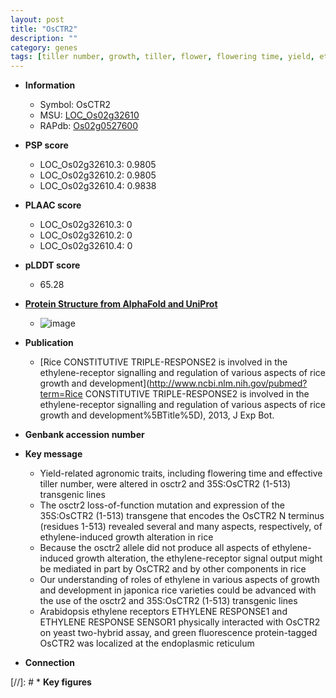 ```yaml
---
layout: post
title: "OsCTR2"
description: ""
category: genes
tags: [tiller number, growth, tiller, flower, flowering time, yield, ethylene]
---
```


* **Information**  
    + Symbol: OsCTR2  
    + MSU: [LOC_Os02g32610](http://rice.plantbiology.msu.edu/cgi-bin/ORF_infopage.cgi?orf=LOC_Os02g32610)  
    + RAPdb: [Os02g0527600](http://rapdb.dna.affrc.go.jp/viewer/gbrowse_details/irgsp1?name=Os02g0527600)  

* **PSP score**  
    + LOC_Os02g32610.3: 0.9805 
    + LOC_Os02g32610.2: 0.9805 
    + LOC_Os02g32610.4: 0.9838 

* **PLAAC score**  
    + LOC_Os02g32610.3: 0 
    + LOC_Os02g32610.2: 0 
    + LOC_Os02g32610.4: 0 

* **pLDDT score**
    + 65.28

* **[Protein Structure from AlphaFold and UniProt](https://www.uniprot.org/uniprotkb/A0A0P0VJX9/entry#structure)**
    + ![image](https://ricepsp.github.io/images/A/AF-A0A0P0VJX9-F1.png)

* **Publication**  
    + [Rice CONSTITUTIVE TRIPLE-RESPONSE2 is involved in the ethylene-receptor signalling and regulation of various aspects of rice growth and development](http://www.ncbi.nlm.nih.gov/pubmed?term=Rice CONSTITUTIVE TRIPLE-RESPONSE2 is involved in the ethylene-receptor signalling and regulation of various aspects of rice growth and development%5BTitle%5D), 2013, J Exp Bot.

* **Genbank accession number**  

* **Key message**  
    + Yield-related agronomic traits, including flowering time and effective tiller number, were altered in osctr2 and 35S:OsCTR2 (1-513) transgenic lines
    + The osctr2 loss-of-function mutation and expression of the 35S:OsCTR2 (1-513) transgene that encodes the OsCTR2 N terminus (residues 1-513) revealed several and many aspects, respectively, of ethylene-induced growth alteration in rice
    + Because the osctr2 allele did not produce all aspects of ethylene-induced growth alteration, the ethylene-receptor signal output might be mediated in part by OsCTR2 and by other components in rice
    + Our understanding of roles of ethylene in various aspects of growth and development in japonica rice varieties could be advanced with the use of the osctr2 and 35S:OsCTR2 (1-513) transgenic lines
    + Arabidopsis ethylene receptors ETHYLENE RESPONSE1 and ETHYLENE RESPONSE SENSOR1 physically interacted with OsCTR2 on yeast two-hybrid assay, and green fluorescence protein-tagged OsCTR2 was localized at the endoplasmic reticulum

* **Connection**  

[//]: # * **Key figures**  



